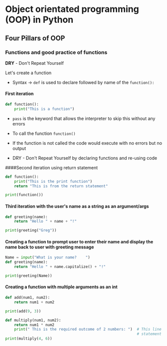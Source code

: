 # Object orientated programming (OOP) in Python
## Four Pillars of OOP
### Functions and good practice of functions
**DRY** - Don't Repeat Yourself

Let's create a function
- Syntax -> `def` is used to declare followed by name of the `function():`

#### First iteration
```python
def function():
    print("This is a function")
```
- `pass` is the keyword that allows the interpreter to skip this without any errors

- To call the function `function()`

- If the function is not called the code would execute with no errors but no output
- DRY - Don't Repeat Yourself by declaring functions and re-using code

####Second iteration using return statement
```py
def function():
    print("This is the print function")
    return "This is from the return statement"

print(function())
```

#### Third iteration with the user's name as a string as an argument/args

```python
def greeting(name):
    return "Hello " + name + "!"

print(greeting("Greg"))
```

#### Creating a function to prompt user to enter their name and display the name back to user with greeting message
```python
Name = input("What is your name?    ")
def greeting(name):
    return "Hello " + name.capitalize() + "!"

print(greeting(Name))
```
#### Creating a function with multiple arguments as an int
```python
def add(num1, num2):
    return num1 + num2

print(add(9, 3))

def multiply(num1, num2):
    return num1 * num2
    print(" This is the required outcome of 2 numbers: ")  # This line of code will not execute as the return
                                                           # statement is the last line of code that the function executes
print(multiply(4, 6))
```